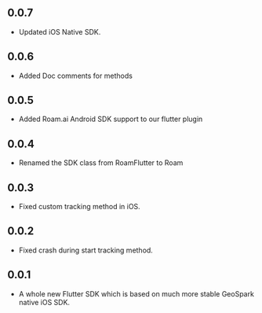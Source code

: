 ## 0.0.7

* Updated iOS Native SDK.
## 0.0.6

* Added Doc comments for methods
## 0.0.5

* Added Roam.ai Android SDK support to our flutter plugin
## 0.0.4

* Renamed the SDK class from RoamFlutter to Roam
## 0.0.3

* Fixed custom tracking method in iOS.
## 0.0.2

* Fixed crash during start tracking method.
## 0.0.1

* A whole new Flutter SDK which is based on much more stable GeoSpark native iOS SDK.
